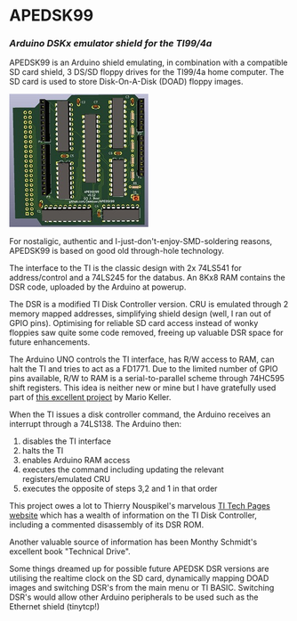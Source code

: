 # APEDSK99
### *Arduino DSKx emulator shield for the TI99/4a*

APEDSK99 is an Arduino shield emulating, in combination with a compatible SD card shield, 3 DS/SD floppy drives 
for the TI99/4a home computer. The SD card is used to store Disk-On-A-Disk (DOAD) floppy images.

![KiCAD 3D view](img/APEDSK-AU-GH.jpg)

For nostaligic, authentic and I-just-don't-enjoy-SMD-soldering reasons, APEDSK99 is based on good old through-hole technology.

The interface to the TI is the classic design with 2x 74LS541 for address/control and a 74LS245 for the databus. An 8Kx8 RAM contains the DSR code, uploaded by the Arduino at powerup.

The DSR is a modified TI Disk Controller version. CRU is emulated through 2 memory mapped addresses, simplifying shield design (well, I ran out of GPIO pins). Optimising for reliable SD card access instead of wonky floppies saw quite some code removed, freeing up valuable DSR space for future enhancements.

The Arduino UNO controls the TI interface, has R/W access to RAM, can halt the TI and tries to act as a FD1771. Due to the limited number of GPIO pins available, R/W to RAM is a serial-to-parallel scheme through 74HC595 shift registers. This idea is neither new or mine but I have gratefully used part of [this excellent project](https://github.com/mkeller0815/MEEPROMMER) by Mario Keller.

When the TI issues a disk controller command, the Arduino receives an interrupt through a 74LS138. The Arduino then:

1. disables the TI interface
2. halts the TI
3. enables Arduino RAM access
4. executes the command including updating the relevant registers/emulated CRU
5. executes the opposite of steps 3,2 and 1 in that order

This project owes a lot to Thierry Nouspikel's marvelous [TI Tech Pages website](http://www.unige.ch/medecine/nouspikel/ti99/disks.htm) which has a wealth of information on the TI Disk Controller, including a commented disassembly of its DSR ROM.

Another valuable source of information has been Monthy Schmidt's excellent book "Technical Drive".

Some things dreamed up for possible future APEDSK DSR versions are utilising the realtime clock on the SD card, dynamically mapping DOAD images and switching DSR's from the main menu or TI BASIC. Switching DSR's would allow other Arduino peripherals to be used such as the Ethernet shield (tinytcp!)


